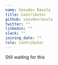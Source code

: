 ```yaml
---
name: Vasudev Ravula
title: Contributor
github: vasudevravula
twitter: ""
linkedin: ""
slack: ""
joining_date: ""
role: contributor
---
```


Still waiting for this
